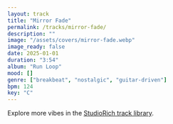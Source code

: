 ```yaml
---
layout: track
title: "Mirror Fade"
permalink: /tracks/mirror-fade/
description: ""
image: "/assets/covers/mirror-fade.webp"
image_ready: false
date: 2025-01-01
duration: "3:54"
album: "Run Loop"
mood: []
genre: ["breakbeat", "nostalgic", "guitar-driven"]
bpm: 124
key: "C"
---
```


Explore more vibes in the [StudioRich track library](/tracks/).
